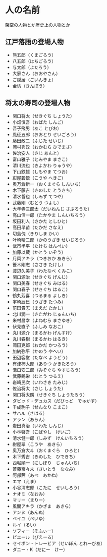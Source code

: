 # 人の名前

架空の人物とか歴史上の人物とか

## 江戸落語の登場人物

* 熊五郎（くまごろう）
* 八五郎（はちごろう）
* 与太郎（よたろう）
* 大家さん（おおやさん）
* ご隠居（ごいんきょ）
* 金坊（きんぼう）

## 将太の寿司の登場人物

* 関口将太（せきぐち しょうた）
* 小畑慎吾（おばた しんご）
* 吾子飛男（あこ とびお）
* 鳳征五郎（おおとり せいごろう）
* 藤田政二（ふじた せいじ）
* 岡村秀政（おかむら ひでまさ）
* 佐治安人（さじ あんと）
* 富山雅子（とみやま まさこ）
* 清川流也（きよかわ りゅうや）
* 下山鉄雄（しもやま てつお）
* 紺屋碧悟（こうや へきご）
* 奥万倉新一（おくまぐら しんいち）
* 木下藤吉（きのした とうきち）
* 清水哲也（しみず てつや）
* 武藤剛（むとう つよし）
* 大年寺三郎太（だいねんじ さぶろうた）
* 高山信一郎（たかやま しんいちろう）
* 坂田利人（さかた としひと）
* 高田早苗（たかだ さなえ）
* 切島傀（きりしま かい）
* 叶崎精二郎（かのうざき せいじろう）
* 武市半平（たけち はんぺい）
* 加藤以蔵（かとう いぞう）
* 月岡アキラ（つきおか あきら）
* 笹木剛志（ささき たけし）
* 渡辺久美子（わたなべ くみこ）
* 関口源治（せきぐち げんじ）
* 関口美春（せきぐち みはる）
* 関口春子（せきぐち はるこ）
* 鶴丸芳喜（つるまる よしき）
* 宇崎辰巳（うざき たつみ）
* 前田貴志（まえだ たかし）
* 北川潤一（きたがわ じゅんいち）
* 米村昌幸（よねむら まさゆき）
* 伏見直子（ふしみ なおこ）
* 丸川源介（まるかわ げんすけ）
* 丸川春樹（まるかわ はるき）
* 岡田克郎（おかだ かつろう）
* 加納弥平（かのう やへい）
* 田辺容堂（たなべ ようどう）
* 有津柿太郎（ありつ かきたろう）
* 溝口安二郎（みぞぐち やすじろう）
* 武藤鶴栄（むとう つるえ）
* 岩崎民次（いわさき たみじ）
* 佐治将太（さじ しょうた）
* 関口将太朗（せきぐち しょうたろう）
* ダビッド・デュカス（だびっど　でゅかす）
* 千成駒子（せんなり こまこ）
* サハル（さはる）
* アラン（あらん）
* 岩田真治（いわた しんじ）
* 小林啓吾（こばやし　けいご）
* 清水健一郎（しみず　けんいちろう）
* 紺屋翠（こうや　あきら）
* 奥万倉大斗（おくまぐら　ひろと）
* 木下秀吉（きのした　ひできち）
* 西堀順一（にしぼり　じゅんいち）
* 斎藤奈々未（さいとう　ななみ）
* 阿部茜（あべ　あかね）
* エマ（えま）
* 小谷清志郎（こたに　せいしろう）
* ナオミ（なおみ）
* マリー（まりー）
* 風間アキラ（かざま　あきら）
* アンヌ（あんぬ）
* ペイユ（ぺいゆ）
* ルイ（るい）
* ソフィー（そふぃー）
* ピエール（ぴえーる）
* セイボン・トレービア（せいぼん とれーびあ）
* ダニー・K（だにー　けー）
